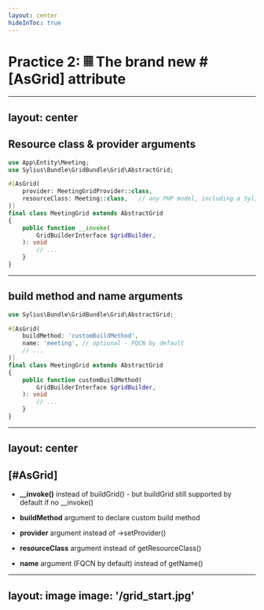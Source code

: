```yaml
---
layout: center
hideInToc: true
---
```


# Practice 2: 𝄜 The brand new #[AsGrid] attribute

---
layout: center
---

## Resource class & provider arguments

```php
use App\Entity\Meeting;
use Sylius\Bundle\GridBundle\Grid\AbstractGrid;

#[AsGrid(
    provider: MeetingGridProvider::class,
    resourceClass: Meeting::class,   // any PHP model, including a Sylius resource
)]
final class MeetingGrid extends AbstractGrid
{
    public function __invoke(
        GridBuilderInterface $gridBuilder,
    ): void 
        // ...
    }
}
```

---

## build method and name arguments

```php {all|4,10|5|all}
use Sylius\Bundle\GridBundle\Grid\AbstractGrid;

#[AsGrid(
    buildMethod: 'customBuildMethod', 
    name: 'meeting', // optional - FQCN by default
    // ...
)]
final class MeetingGrid extends AbstractGrid
{
    public function customBuildMethod(
        GridBuilderInterface $gridBuilder,
    ): void 
        // ...
    }
}
```

<!--
* __invoke => - SOLID single responsibility / separation of concerns 
              - consistency with Symfony DX for services to be autowirable callables
              - no need to implement an interface anymore
* flexibility : you can still use buildGrid (it works behind the scenes without interface)
* custom build method => - Multiple grids def in one class
                         - Reusable logic (traits/base)
                         - Decorators/extensions
#[AsGrid('app_admin_user')]
#[AsGrid('app_admin_customer', buildMethod: 'buildCustomerGrid')]
final class UserGrids
{
    public function __invoke(GridBuilderInterface $grid): void
    {
        // User grid definition
    }

    public function buildCustomerGrid(GridBuilderInterface $grid): void
    {
        // Customer grid definition
    }
}
-->


---
layout: center
---

## [#AsGrid]


<v-clicks>

* **__invoke()** instead of buildGrid() - but buildGrid still supported by default if no __invoke()

* **buildMethod** argument to declare custom build method

* **provider** argument instead of ->setProvider()

* **resourceClass** argument instead of getResourceClass()

* **name** argument (FQCN by default) instead of getName()

</v-clicks>


---
layout: image
image: '/grid_start.jpg'
---


